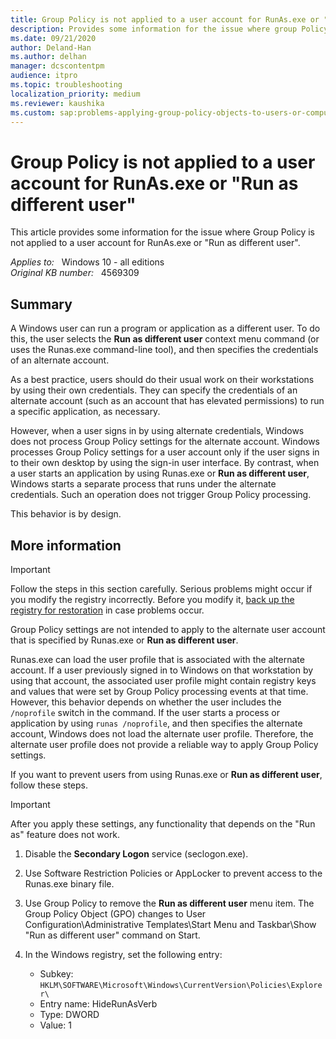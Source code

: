 ```yaml
---
title: Group Policy is not applied to a user account for RunAs.exe or "Run as different user"
description: Provides some information for the issue where group Policy is not applied to a user account for RunAs.exe or "Run as different user"
ms.date: 09/21/2020
author: Deland-Han
ms.author: delhan
manager: dcscontentpm
audience: itpro
ms.topic: troubleshooting
localization_priority: medium
ms.reviewer: kaushika
ms.custom: sap:problems-applying-group-policy-objects-to-users-or-computers, csstroubleshoot
---
```

# Group Policy is not applied to a user account for RunAs.exe or "Run as different user"

This article provides some information for the issue where Group Policy is not applied to a user account for RunAs.exe or "Run as different user".

_Applies to:_ &nbsp; Windows 10 - all editions  
_Original KB number:_ &nbsp; 4569309

## Summary

A Windows user can run a program or application as a different user. To do this, the user selects the **Run as different user** context menu command (or uses the Runas.exe command-line tool), and then specifies the credentials of an alternate account.  

As a best practice, users should do their usual work on their workstations by using their own credentials. They can specify the credentials of an alternate account (such as an account that has elevated permissions) to run a specific application, as necessary.  

However, when a user signs in by using alternate credentials, Windows does not process Group Policy settings for the alternate account. Windows processes Group Policy settings for a user account only if the user signs in to their own desktop by using the sign-in user interface. By contrast, when a user starts an application by using Runas.exe or **Run as different user**, Windows starts a separate process that runs under the alternate credentials. Such an operation does not trigger Group Policy processing.  

This behavior is by design.

## More information

> [!Important]  
> Follow the steps in this section carefully. Serious problems might occur if you modify the registry incorrectly. Before you modify it, [back up the registry for restoration](https://support.microsoft.com/help/322756) in case problems occur.  

Group Policy settings are not intended to apply to the alternate user account that is specified by Runas.exe or **Run as different user**.  

Runas.exe can load the user profile that is associated with the alternate account. If a user previously signed in to Windows on that workstation by using that account, the associated user profile might contain registry keys and values that were set by Group Policy processing events at that time. However, this behavior depends on whether the user includes the `/noprofile` switch in the command. If the user starts a process or application by using `runas /noprofile`, and then specifies the alternate account, Windows does not load the alternate user profile. Therefore, the alternate user profile does not provide a reliable way to apply Group Policy settings.  

If you want to prevent users from using Runas.exe or **Run as different user**, follow these steps.

> [!Important]
> After you apply these settings, any functionality that depends on the "Run as" feature does not work.

1. Disable the **Secondary Logon** service (seclogon.exe).
2. Use Software Restriction Policies or AppLocker to prevent access to the Runas.exe binary file.
3. Use Group Policy to remove the **Run as different user** menu item. The Group Policy Object (GPO) changes to User Configuration\\Administrative Templates\\Start Menu and Taskbar\\Show "Run as different user" command on Start.
4. In the Windows registry, set the following entry:

    - Subkey: `HKLM\SOFTWARE\Microsoft\Windows\CurrentVersion\Policies\Explorer\`
    - Entry name: HideRunAsVerb
    - Type: DWORD
    - Value: 1
